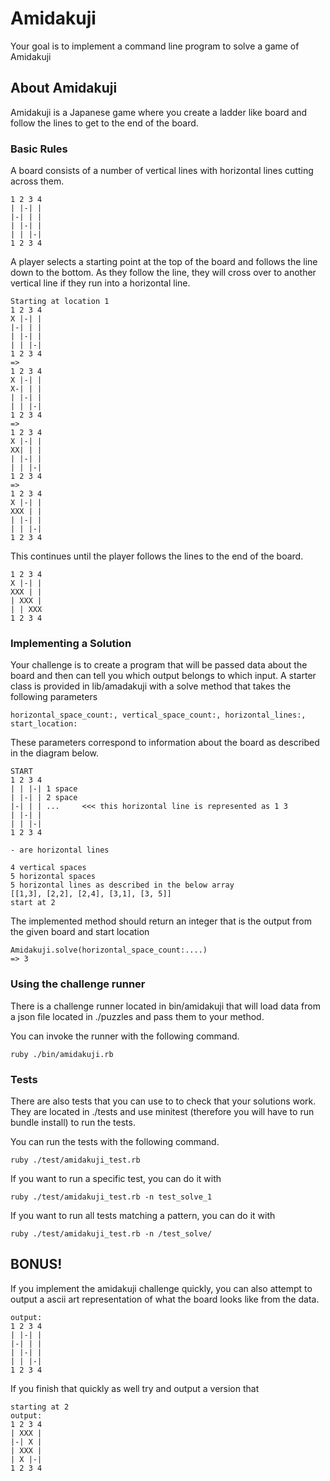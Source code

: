 # Amidakuji

Your goal is to implement a command line program to solve a game of Amidakuji

## About Amidakuji

Amidakuji is a Japanese game where you create a ladder like board and follow the lines to get to the end of the board.

### Basic Rules

A board consists of a number of vertical lines with horizontal lines cutting across them.

    1 2 3 4
    | |-| |
    |-| | |
    | |-| |
    | | |-|
    1 2 3 4

A player selects a starting point at the top of the board and follows the line down to the
bottom. As they follow the line, they will cross over to another vertical line if they
run into a horizontal line.

    Starting at location 1
    1 2 3 4
    X |-| |
    |-| | |
    | |-| |
    | | |-|
    1 2 3 4
    =>
    1 2 3 4
    X |-| |
    X-| | |
    | |-| |
    | | |-|
    1 2 3 4
    =>
    1 2 3 4
    X |-| |
    XX| | |
    | |-| |
    | | |-|
    1 2 3 4
    =>
    1 2 3 4
    X |-| |
    XXX | |
    | |-| |
    | | |-|
    1 2 3 4

This continues until the player follows the lines to the end of the board.

    1 2 3 4
    X |-| |
    XXX | |
    | XXX |
    | | XXX
    1 2 3 4

### Implementing a Solution

Your challenge is to create a program that will be passed data about the board and then can
tell you which output belongs to which input. A starter class is provided in lib/amadakuji
with a solve method that takes the following parameters

    horizontal_space_count:, vertical_space_count:, horizontal_lines:, start_location:

These parameters correspond to information about the board as described in the diagram below.

    START
    1 2 3 4
    | | |-| 1 space
    | |-| | 2 space
    |-| | | ...     <<< this horizontal line is represented as 1 3
    | |-| |
    | | |-|
    1 2 3 4

    - are horizontal lines

    4 vertical spaces
    5 horizontal spaces
    5 horizontal lines as described in the below array
    [[1,3], [2,2], [2,4], [3,1], [3, 5]]
    start at 2

The implemented method should return an integer that is the output from the given
board and start location

    Amidakuji.solve(horizontal_space_count:....)
    => 3

### Using the challenge runner

There is a challenge runner located in bin/amidakuji that will load data from a json file located in ./puzzles
and pass them to your method.

You can invoke the runner with the following command.

    ruby ./bin/amidakuji.rb

### Tests

There are also tests that you can use to to check that your solutions work. They are located in ./tests
and use minitest (therefore you will have to run bundle install) to run the tests.

You can run the tests with the following command.

    ruby ./test/amidakuji_test.rb

If you want to run a specific test, you can do it with

    ruby ./test/amidakuji_test.rb -n test_solve_1

If you want to run all tests matching a pattern, you can do it with

    ruby ./test/amidakuji_test.rb -n /test_solve/

## BONUS!

If you implement the amidakuji challenge quickly, you can also attempt to output a ascii art representation of
what the board looks like from the data.

    output:
    1 2 3 4
    | |-| |
    |-| | |
    | |-| |
    | | |-|
    1 2 3 4

If you finish that quickly as well try and output a version that

    starting at 2
    output:
    1 2 3 4
    | XXX |
    |-| X |
    | XXX |
    | X |-|
    1 2 3 4
